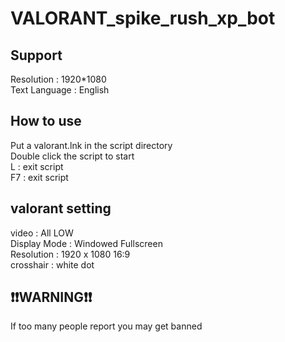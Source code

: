 # VALORANT_spike_rush_xp_bot


## Support <br>
Resolution : 1920*1080 <br>
Text Language : English <br>

## How to use <br>
Put a valorant.lnk in the script directory <br>
Double click the script to start <br>
L : exit script <br>
F7 : exit script <br>

## valorant setting <br>
video : All LOW <br>
Display Mode : Windowed Fullscreen <br>
Resolution : 1920 x 1080 16:9 <br>
crosshair : white dot

## ❗❗WARNING❗❗ <br>
If too many people report you may get banned


